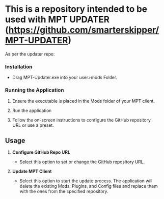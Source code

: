 # This is a repository intended to be used with MPT UPDATER (https://github.com/smarterskipper/MPT-UPDATER)

As per the updater repo:
### Installation
- Drag MPT-Updater.exe into your user>mods Folder.

### Running the Application

1. Ensure the executable is placed in the Mods folder of your MPT client.

2. Run the application

3. Follow the on-screen instructions to configure the GitHub repository URL or use a preset.

## Usage

1. **Configure GitHub Repo URL**
   - Select this option to set or change the GitHub repository URL.

2. **Update MPT Client**
   - Select this option to start the update process. The application will delete the existing Mods, Plugins, and Config files and replace them with the ones from the specified repository.
